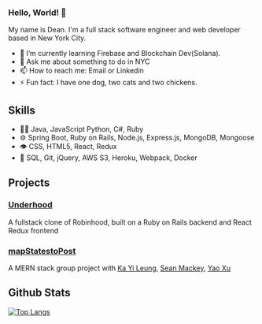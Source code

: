 ### Hello, World!  👋

My name is Dean. I'm a full stack software engineer and web developer based in New York City.

- 🌱 I’m currently learning Firebase and Blockchain Dev(Solana).
- 💬 Ask me about something to do in NYC
- 📫 How to reach me: Email or Linkedin
- ⚡ Fun fact: I have one dog, two cats and two chickens.

## Skills
- 👨‍💻 Java, JavaScript Python, C#, Ruby
- ⚙️ Spring Boot, Ruby on Rails, Node.js, Express.js, MongoDB, Mongoose
- 👁️ CSS, HTML5, React, Redux
- 💽 SQL, Git, jQuery, AWS S3, Heroku, Webpack, Docker

## Projects

### [Underhood](https://aa-underhood.herokuapp.com/#/)
A fullstack clone of Robinhood, built on a Ruby on Rails backend and React Redux frontend

### [mapStatestoPost](https://mapstatestoposts.herokuapp.com/#/)
A MERN stack group project with [Ka Yi Leung](https://github.com/KayiLeung), [Sean Mackey](https://github.com/smackey15), [Yao Xu](https://github.com/yuhmanashi)

## Github Stats


[![Top Langs](https://github-readme-stats.vercel.app/api/top-langs/?username=dingtianding&layout=compact&theme=radical)](https://github.com/anuraghazra/github-readme-stats)


<!--
**dingtianding/dingtianding** is a ✨ _special_ ✨ repository because its `README.md` (this file) appears on your GitHub profile.

Here are some ideas to get you started:

- 🔭 I’m currently working on ...
- 🌱 I’m currently learning ...
- 👯 I’m looking to collaborate on ...
- 🤔 I’m looking for help with ...
- 💬 Ask me about ...
- 📫 How to reach me: ...
- 😄 Pronouns: ...
- ⚡ Fun fact: ...
-->
